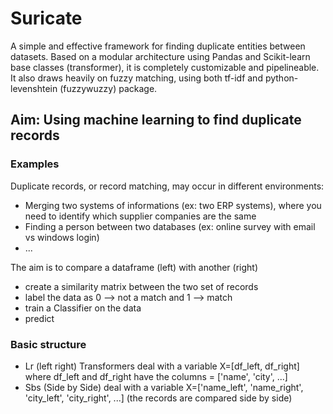 # Suricate
A simple and effective framework for finding duplicate entities between datasets.
Based on a modular architecture using Pandas and Scikit-learn base classes (transformer), it is completely customizable and pipelineable.
It also draws heavily on fuzzy matching, using both tf-idf and python-levenshtein (fuzzywuzzy) package.

## Aim: Using machine learning to find duplicate records
### Examples
Duplicate records, or record matching, may occur in different environments:
- Merging two systems of informations (ex: two ERP systems), where you need to identify which supplier companies are the same
- Finding a person between two databases (ex: online survey with email vs windows login)
- ...

The aim is to compare a dataframe (left) with another (right)
- create a similarity matrix between the two set of records
- label the data as 0 --> not a match and 1 --> match
- train a Classifier on the data
- predict

### Basic structure
- Lr (left right) Transformers deal with a variable X=[df_left, df_right] where df_left and df_right have the columns = ['name', 'city', ...]
- Sbs (Side by Side) deal with a variable X=['name_left', 'name_right', 'city_left', 'city_right', ...] (the records are compared side by side)

